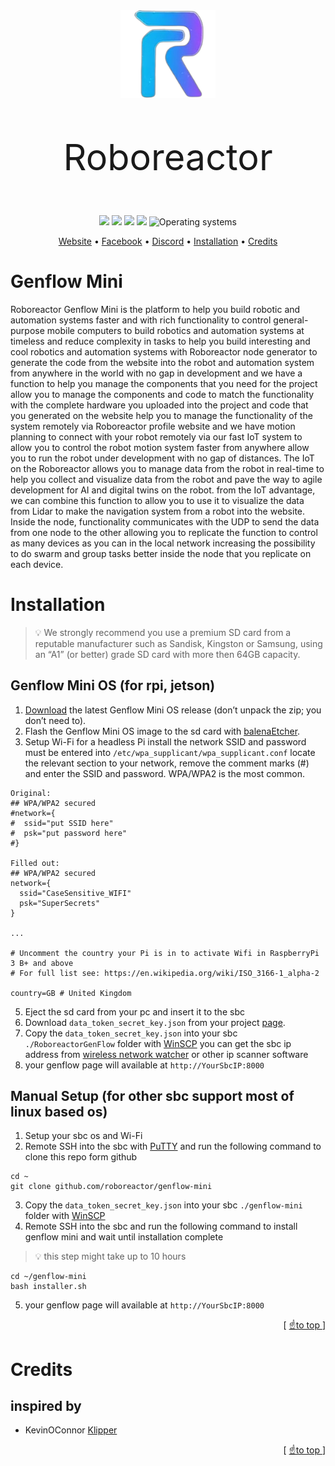 <center>
<img width="30%" src="./RoboreactorGenFlow/static/favicon.png">
<p style="font-size:6vw">Roboreactor</p>
<img src="https://img.shields.io/github/downloads/roboreactor/genflow_mini_alpha/total"/>
<a href="https://github.com/roboreactor/genflow_mini_alpha/issues"><img src="https://img.shields.io/github/issues/roboreactor/genflow_mini_alpha.svg"/></a>
<a href="https://github.com/roboreactor/genflow_mini_alpha/releases"><img src="https://img.shields.io/github/v/release/roboreactor/genflow_mini_alpha?display_name=tag"/></a>
<a href="./RoboreactorGenFlow/LICENSE"><img src="https://img.shields.io/badge/license-MIT-yellow.svg"></a>
<img src="https://img.shields.io/badge/OS-linux-teal??style=flat&logo=Linux&logoColor=b0c0c0&labelColor=363D44" alt="Operating systems">

<br>

[Website](https://roboreactor.com) •
[Facebook](https://www.facebook.com/groups/496935899075410/) •
[Discord](https://discord.gg/guGDf24nrF) •
[Installation](#installation) •
[Credits](#credits)

</center>

# Genflow Mini

Roboreactor Genflow Mini is the platform to help you build robotic and automation systems faster and with rich functionality to control general-purpose mobile computers to build robotics and automation systems at timeless and reduce complexity in tasks to help you build interesting and cool robotics and automation systems with Roboreactor node generator to generate the code from the website into the robot and automation system from anywhere in the world with no gap in development and
we have a function to help you manage the components that you need for the project allow you to manage the components and code to match the functionality with the complete hardware you uploaded into the project and code that you generated on the website help you to manage the functionality of the system remotely via Roboreactor profile website and we have motion planning to connect with your robot remotely via our fast IoT system
to allow you to control the robot motion system faster from anywhere allow you to run the robot under development with no gap of distances.
The IoT on the Roboreactor allows you to manage data from the robot in real-time to help you collect and visualize data from the robot and pave the way to agile development for AI and digital twins on the robot.
from the IoT advantage, we can combine this function to allow you to use it to visualize the data from Lidar to make the navigation system from a robot into the website.
Inside the node, functionality communicates with the UDP to send the data from one node to the other allowing you to replicate the function to control as many devices as you can in the local network
increasing the possibility to do swarm and group tasks better inside the node that you replicate on each device.

# Installation

> 💡 We strongly recommend you use a premium SD card from a reputable manufacturer such as Sandisk, Kingston or Samsung, using an “A1” (or better) grade SD card with more then 64GB capacity.

## Genflow Mini OS (for rpi, jetson)

1. [Download](https://roboreactor.com/download/) the latest Genflow Mini OS release (don’t unpack the zip; you don’t need to).
2. Flash the Genflow Mini OS image to the sd card with [balenaEtcher](https://www.balena.io/etcher/).
3. Setup Wi-Fi for a headless Pi install the network SSID and password must be entered into `/etc/wpa_supplicant/wpa_supplicant.conf` locate the relevant section to your network, remove the comment marks (#) and enter the SSID and password. WPA/WPA2 is the most common.

```
Original:
## WPA/WPA2 secured
#network={
#  ssid="put SSID here"
#  psk="put password here"
#}

Filled out:
## WPA/WPA2 secured
network={
  ssid="CaseSensitive_WIFI"
  psk="SuperSecrets"
}

...

# Uncomment the country your Pi is in to activate Wifi in RaspberryPi 3 B+ and above
# For full list see: https://en.wikipedia.org/wiki/ISO_3166-1_alpha-2

country=GB # United Kingdom
```

5. Eject the sd card from your pc and insert it to the sbc
6. Download `data_token_secret_key.json` from your project [page](https://roboreactor.com/profile).
7. Copy the `data_token_secret_key.json` into your sbc `./RoboreactorGenFlow` folder with [WinSCP](https://winscp.net/eng/download.php) you can get the sbc ip address from [wireless network watcher](https://www.nirsoft.net/utils/wireless_network_watcher.html) or other ip scanner software
8. your genflow page will available at `http://YourSbcIP:8000`

## Manual Setup (for other sbc support most of linux based os)

1. Setup your sbc os and Wi-Fi
2. Remote SSH into the sbc with [PuTTY](https://www.putty.org) and run the following command to clone this repo form github

```
cd ~
git clone github.com/roboreactor/genflow-mini
```

3. Copy the `data_token_secret_key.json` into your sbc `./genflow-mini` folder with [WinSCP](https://winscp.net/eng/download.php)
4. Remote SSH into the sbc and run the following command to install genflow mini and wait until installation complete

> 💡 this step might take up to 10 hours

```
cd ~/genflow-mini
bash installer.sh
```

5. your genflow page will available at `http://YourSbcIP:8000`

<div align="right">[ <a href="#">☝️to top </a> ]</div>

# Credits

## inspired by

- KevinOConnor [Klipper](https://github.com/Klipper3d/klipper)

<div align="right">[ <a href="#">☝️to top </a> ]</div>
